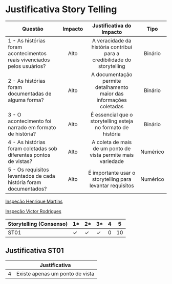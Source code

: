 # Justificativa Story Telling

| Questão                                                                 | Impacto |                        Justificativa do Impacto                         |   Tipo   |
| ----------------------------------------------------------------------- | :-----: | :---------------------------------------------------------------------: | :------: |
| 1 - As histórias foram acontecimentos reais vivenciados pelos usuários? |  Alto   | A veracidade da história contribui para a credibilidade do storytelling | Binário  |
| 2 - As histórias foram documentadas de alguma forma?                    |  Alto   |   A documentação permite detalhamento maior das informações coletadas   | Binário  |
| 3 - O acontecimento foi narrado em formato de história?                 |  Alto   |      É essencial que o storytelling esteja no formato de história       | Binário  |
| 4 - As histórias foram coletadas sob diferentes pontos de vistas?       |  Alto   |      A coleta de mais de um ponto de vista permite mais variedade       | Numérico |
| 5 - Os requisitos levantados de cada história foram documentados?       |  Alto   |        É importante usar o storytelling para levantar requisitos        | Numérico |

[Inspeção Henrique Martins](https://github.com/requisitos-2019-1/Ribon/blob/master/Verificacao/inspecoes/henrique-martins/inspecao_storytelling.md)

[Inspeção Victor Rodrigues](https://github.com/requisitos-2019-1/Ribon/blob/master/Verificacao/inspecoes/victor-rodrigues/inspecao_storytelling.md)

| Storytelling (Consenso) | 1\*      | 2\*      | 3\*      | 4   | 5   |
| ----------------------- | -------- | -------- | -------- | --- | --- |
| ST01                    | &#10003; | &#10003; | &#10003; | 0   | 10  |

## Justificativa ST01

|     | Justificativa                   |
| --- | ------------------------------- |
| 4   | Existe apenas um ponto de vista |
